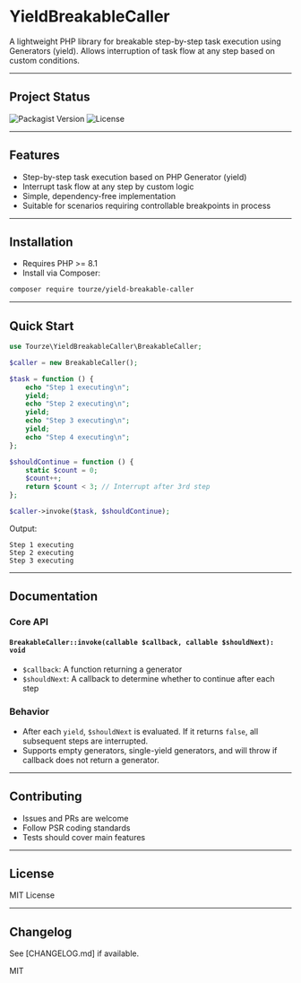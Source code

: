 # YieldBreakableCaller

A lightweight PHP library for breakable step-by-step task execution using Generators (yield). Allows interruption of task flow at any step based on custom conditions.

---

## Project Status

![Packagist Version](https://img.shields.io/packagist/v/tourze/yield-breakable-caller)
![License](https://img.shields.io/github/license/tourze/yield-breakable-caller)

---

## Features

- Step-by-step task execution based on PHP Generator (yield)
- Interrupt task flow at any step by custom logic
- Simple, dependency-free implementation
- Suitable for scenarios requiring controllable breakpoints in process

---

## Installation

- Requires PHP >= 8.1
- Install via Composer:

```bash
composer require tourze/yield-breakable-caller
```

---

## Quick Start

```php
use Tourze\YieldBreakableCaller\BreakableCaller;

$caller = new BreakableCaller();

$task = function () {
    echo "Step 1 executing\n";
    yield;
    echo "Step 2 executing\n";
    yield;
    echo "Step 3 executing\n";
    yield;
    echo "Step 4 executing\n";
};

$shouldContinue = function () {
    static $count = 0;
    $count++;
    return $count < 3; // Interrupt after 3rd step
};

$caller->invoke($task, $shouldContinue);
```

Output:

```
Step 1 executing
Step 2 executing
Step 3 executing
```

---

## Documentation

### Core API

#### `BreakableCaller::invoke(callable $callback, callable $shouldNext): void`

- `$callback`: A function returning a generator
- `$shouldNext`: A callback to determine whether to continue after each step

### Behavior

- After each `yield`, `$shouldNext` is evaluated. If it returns `false`, all subsequent steps are interrupted.
- Supports empty generators, single-yield generators, and will throw if callback does not return a generator.

---

## Contributing

- Issues and PRs are welcome
- Follow PSR coding standards
- Tests should cover main features

---

## License

MIT License

---

## Changelog

See [CHANGELOG.md] if available.

MIT
